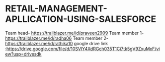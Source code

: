 # RETAIL-MANAGEMENT-APLLICATION-USING-SALESFORCE
Team head- https://trailblazer.me/id/praveen2909
Team member 1-https://trailblazer.me/id/radha06
Team member 2-https://trailblazer.me/id/rathika10
google drive link :https://drive.google.com/file/d/10SVlY4XdRGch035T1Ci7tk5gV9ZxuMxF/view?usp=drivesdk
